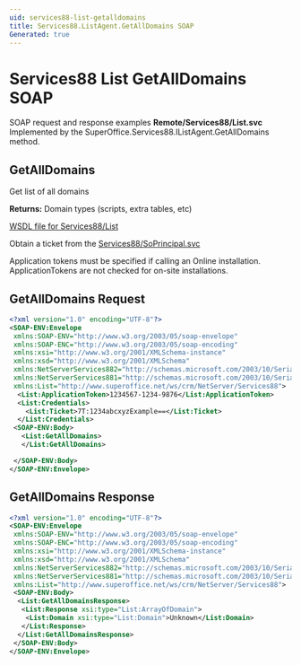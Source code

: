 ```yaml
---
uid: services88-list-getalldomains
title: Services88.ListAgent.GetAllDomains SOAP
Generated: true
---
```


# Services88 List GetAllDomains SOAP

SOAP request and response examples **Remote/Services88/List.svc**
Implemented by the <see cref="M:SuperOffice.Services88.IListAgent.GetAllDomains">SuperOffice.Services88.IListAgent.GetAllDomains</see> method.

## GetAllDomains

Get list of all domains


**Returns:** Domain types (scripts, extra tables, etc)


[WSDL file for Services88/List](../Services88-List.md)

Obtain a ticket from the [Services88/SoPrincipal.svc](../SoPrincipal/SoPrincipal.md)

Application tokens must be specified if calling an Online installation. ApplicationTokens are not checked for on-site installations.

## GetAllDomains Request

```xml
<?xml version="1.0" encoding="UTF-8"?>
<SOAP-ENV:Envelope
 xmlns:SOAP-ENV="http://www.w3.org/2003/05/soap-envelope"
 xmlns:SOAP-ENC="http://www.w3.org/2003/05/soap-encoding"
 xmlns:xsi="http://www.w3.org/2001/XMLSchema-instance"
 xmlns:xsd="http://www.w3.org/2001/XMLSchema"
 xmlns:NetServerServices882="http://schemas.microsoft.com/2003/10/Serialization/Arrays"
 xmlns:NetServerServices881="http://schemas.microsoft.com/2003/10/Serialization/"
 xmlns:List="http://www.superoffice.net/ws/crm/NetServer/Services88">
  <List:ApplicationToken>1234567-1234-9876</List:ApplicationToken>
  <List:Credentials>
    <List:Ticket>7T:1234abcxyzExample==</List:Ticket>
  </List:Credentials>
 <SOAP-ENV:Body>
   <List:GetAllDomains>
   </List:GetAllDomains>

 </SOAP-ENV:Body>
</SOAP-ENV:Envelope>

```


## GetAllDomains Response

```xml
<?xml version="1.0" encoding="UTF-8"?>
<SOAP-ENV:Envelope
 xmlns:SOAP-ENV="http://www.w3.org/2003/05/soap-envelope"
 xmlns:SOAP-ENC="http://www.w3.org/2003/05/soap-encoding"
 xmlns:xsi="http://www.w3.org/2001/XMLSchema-instance"
 xmlns:xsd="http://www.w3.org/2001/XMLSchema"
 xmlns:NetServerServices882="http://schemas.microsoft.com/2003/10/Serialization/Arrays"
 xmlns:NetServerServices881="http://schemas.microsoft.com/2003/10/Serialization/"
 xmlns:List="http://www.superoffice.net/ws/crm/NetServer/Services88">
 <SOAP-ENV:Body>
  <List:GetAllDomainsResponse>
   <List:Response xsi:type="List:ArrayOfDomain">
    <List:Domain xsi:type="List:Domain">Unknown</List:Domain>
   </List:Response>
  </List:GetAllDomainsResponse>
 </SOAP-ENV:Body>
</SOAP-ENV:Envelope>

```

